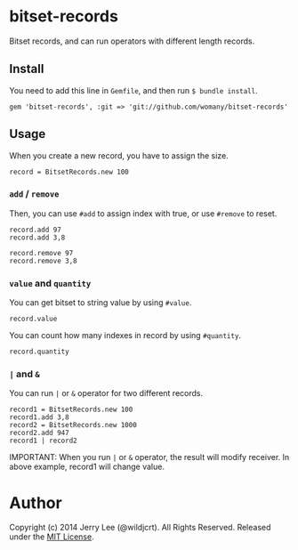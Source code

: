# bitset-records

Bitset records, and can run operators with different length records.


## Install

You need to add this line in `Gemfile`, and then run `$ bundle install`.

    gem 'bitset-records', :git => 'git://github.com/womany/bitset-records'

## Usage

When you create a new record, you have to assign the size.

    record = BitsetRecords.new 100

### `add` / `remove`

Then, you can use `#add` to assign index with true, or use `#remove` to reset.

    record.add 97
    record.add 3,8

    record.remove 97
    record.remove 3,8

### `value` and `quantity`

You can get bitset to string value by using `#value`.

    record.value

You can count how many indexes in record by using `#quantity`.

    record.quantity

### `|` and `&`

You can run `|` or `&` operator for two different records.

    record1 = BitsetRecords.new 100
    record1.add 3,8
    record2 = BitsetRecords.new 1000
    record2.add 947
    record1 | record2

IMPORTANT: When you run `|` or `&` operator, the result will modify receiver. In above example, record1 will change value.

# Author

Copyright (c) 2014 Jerry Lee (@wildjcrt). All Rights Reserved. Released under the [MIT License](https://github.com/womany/bitset-records/blob/master/LICENSE).